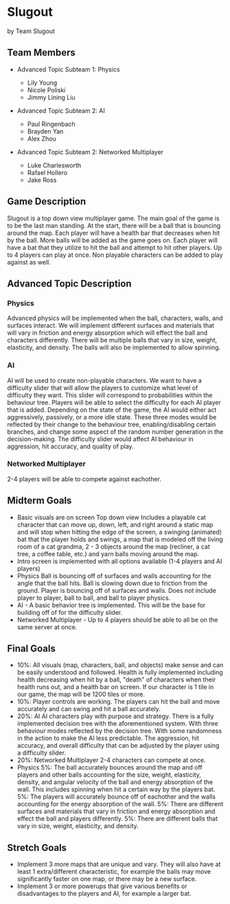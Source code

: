 # Slugout

by Team Slugout


## Team Members
* Advanced Topic Subteam 1: Physics
	* Lily Young
	* Nicole Poliski
	* Jimmy Lining Liu

* Advanced Topic Subteam 2: AI
	* Paul Ringenbach
	* Brayden Yan
	* Alex Zhou

* Advanced Topic Subteam 2: Networked Multiplayer
	* Luke Charlesworth
	* Rafael Hollero
	* Jake Ross


## Game Description

Slugout is a top down view multiplayer game. The main goal of the game is to be the last man standing. At the start, there will be a ball that is bouncing around the map. Each player will have a health bar that decreases when hit by the ball. More balls will be added as the game goes on. Each player will have a bat that they utilize to hit the ball and attempt to hit other players. Up to 4 players can play at once. Non playable characters can be added to play against as well. 


## Advanced Topic Description

### Physics

Advanced physics will be implemented when the ball, characters, walls, and surfaces interact. We will implement different surfaces and materials that will vary in friction and energy absorption which will effect the ball and characters differently. There will be multiple balls that vary in size, weight, elasticity, and density. The balls will also be implemented to allow spinning. 
    
### AI

AI will be used to create non-playable characters. We want to have a difficulty slider that will allow the players to customize what level of difficulty they want. This slider will correspond to probabilities within the behaviour tree. Players will be able to select the difficulty for each AI player that is added. Depending on the state of the game, the AI would either act aggressively, passively, or a more idle state. These three modes would be reflected by their change to the behaviour tree, enabling/disabling certain branches, and change some aspect of the random number generation in the decision-making. The difficulty slider would affect AI behaviour in aggression, hit accuracy, and quality of play.

### Networked Multiplayer

2-4 players will be able to compete against eachother. 


## Midterm Goals

* Basic visuals are on screen
  	Top down view
	Includes a playable cat character that can move up, down, left, and right around a static map and will stop when hitting the edge of the screen,
	a swinging (animated) bat that the player holds and swings,
	a map that is modeled off the living room of a cat grandma,
	2 - 3 objects around the map (recliner, a cat tree, a coffee table, etc.)
	and yarn balls moving around the map.
* Intro screen is implemented with all options available (1-4 players and AI players)
* Physics 
	Ball is bouncing off of surfaces and walls accounting for the angle that the ball hits.
	Ball is slowing down due to friction from the ground.
	Player is bouncing off of surfaces and walls.
	Does not include player to player, ball to ball, and ball to player physics.
* AI - A basic behavior tree is implemented. This will be the base for building off of for the difficulty slider. 
* Networked Multiplayer - Up to 4 players should be able to all be on the same server at once.


## Final Goals

* 10%: All visuals (map, characters, ball, and objects) make sense and can be easily understood and followed. Health is fully implemented including health decreasing when hit by a ball, "death" of characters when their health runs out, and a health bar on screen. If our character is 1 tile in our game, the map will be 1200 tiles or more.
* 10%: Player controls are working.
	The players can hit the ball and move accurately and can swing and hit a ball accurately.
* 20%: AI
	AI characters play with purpose and strategy. There is a fully implemented decision tree with the aforementioned system. With three behaviour modes reflected by the decision tree. With some randomness in the action to make the AI less predictable. The aggression, hit accuracy, and overall difficulty that can be adjusted by the player using a difficulty slider.
* 20%: Networked Multiplayer
	2-4 characters can compete at once.
* Physics
	5%: The ball accurately bounces around the map and off players and other balls accounting for the size, weight, elasticity, density, and angular velocity of the 	ball and energy absorption of the wall. This includes spinning when hit a certain way by the players bat.
	5%: The players will accurately bounce off of eachother and the walls accounting for the energy absorption of the wall.
	5%: There are different surfaces and materials that vary in friction and energy absorption and effect the ball and players differently. 
	5%: There are different balls that vary in size, weight, elasticity, and density.


## Stretch Goals

* Implement 3 more maps that are unique and vary.
	They will also have at least 1 extra/different characteristic, for example the balls may move significantly faster on one map, or there may be a new surface. 
* Implement 3 or more powerups that give various benefits or disadvantages to the players and AI, for example a larger bat. 
